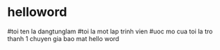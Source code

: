 # helloword
#toi ten la dangtunglam 
#toi la mot lap trinh vien
#uoc mo cua toi la tro thanh 1 chuyen gia bao mat 
hello word
